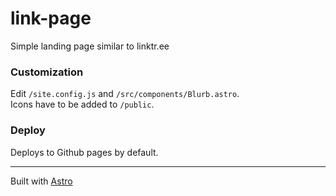 # link-page

Simple landing page similar to linktr.ee

### Customization

Edit `/site.config.js` and `/src/components/Blurb.astro`.  
Icons have to be added to `/public`.

### Deploy

Deploys to Github pages by default.

---

Built with [Astro](https://astro.build)
